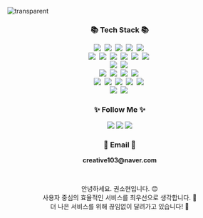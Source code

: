 ![transparent](https://capsule-render.vercel.app/api?type=transparent&fontColor=F5C0CA&text=Sohyun's%20GitHub%20&height=150&fontSize=60&desc=Welcome!&descAlignY=75&descAlign=60)
<br>

<h3 align="center">📚 Tech Stack 📚</h3>
<p align="center">
  <!-- 디자인 -->
  <img src="https://img.shields.io/badge/Figma-F24E1E?style=flat-square&logo=Figma&logoColor=white"/></a>&nbsp
  <img src="https://img.shields.io/badge/Adobe-FF0000?style=flat-square&logo=Adobe&logoColor=white"/></a>&nbsp
  <img src="https://img.shields.io/badge/Adobe%20XD-FF61F6?style=flat-square&logo=Adobe%20XD&logoColor=white"/></a>&nbsp
  <img src="https://img.shields.io/badge/Photoshop-31A8FF?style=flat-square&logo=Adobe%20Photoshop&logoColor=white"/></a>&nbsp
  <img src="https://img.shields.io/badge/Adobe Illustrator-FF9A00?style=flat-square&logo=Adobe Illustrator&logoColor=white"/></a>&nbsp
  <br> 
  <!-- 프론트엔드 -->
  <img src="https://img.shields.io/badge/React-61DAFB?style=flat-square&logo=React&logoColor=black"/></a>&nbsp                  <!-- React -->
  <img src="https://img.shields.io/badge/Typescript-3178C6?style=flat-square&logo=Typescript&logoColor=white"/></a>&nbsp        <!-- Typescript -->
  <img src="https://img.shields.io/badge/Javascript-ffb13b?style=flat-square&logo=javascript&logoColor=white"/></a>&nbsp        <!-- JavaScript -->
  <img src="https://img.shields.io/badge/html5-E34F26?style=flat-square&logo=html5&logoColor=white"/></a>&nbsp                  <!-- HTML -->
  <img src="https://img.shields.io/badge/css-1572B6?style=flat-square&logo=css3&logoColor=white"/></a>&nbsp                     <!-- CSS -->
  <img src="https://img.shields.io/badge/Tailwind-38B2AC?style=flat-square&logo=tailwindcss&logoColor=white"/></a>&nbsp    <!-- Tailwind CSS -->
  <br>
  <!-- 백엔드 -->
  <img src="https://img.shields.io/badge/java-007396?style=flat-square&logo=java&logoColor=white"/></a>&nbsp                    <!-- Java -->
  <img src="https://img.shields.io/badge/Python-3776AB?style=flat-square&logo=Python&logoColor=white"/></a>&nbsp                <!-- Python -->
  <br>
  <img src="https://img.shields.io/badge/SpringBoot-6DB33F?style=flat-square&logo=SpringBoot&logoColor=white"/></a>&nbsp        <!-- Spring Boot -->
  <img src="https://img.shields.io/badge/Spring-6DB33F?style=flat-square&logo=Spring&logoColor=white"/></a>&nbsp                <!-- Spring -->
  <img src="https://img.shields.io/badge/Flask-000000?style=flat-square&logo=flask&logoColor=white"/></a>&nbsp                  <!-- Flask -->
  <img src="https://img.shields.io/badge/Apache Tomcat-F8DC75?style=flat-square&logo=apachetomcat&logoColor=black"/></a>&nbsp   <!-- Tomcat -->
  <br>
  <!-- 데이터베이스 -->
  <img src="https://img.shields.io/badge/oracle-F80000?style=flat-square&logo=oracle&logoColor=white"/></a>&nbsp                <!-- Oracle -->
  <img src="https://img.shields.io/badge/mysql-4479A1?style=flat-square&logo=mysql&logoColor=white"/></a>&nbsp                  <!-- MySQL -->
  <img src="https://img.shields.io/badge/mariaDB-003545?style=flat-square&logo=mariaDB&logoColor=white"/></a>&nbsp              <!-- MariaDB -->
  <img src="https://img.shields.io/badge/postgresql-4169E1?style=flat-square&logo=postgresql&logoColor=white"/></a>&nbsp        <!-- PostgreSQL -->
  <img src="https://img.shields.io/badge/sqlite-4169E1?style=flat-square&logo=sqlite&logoColor=white"/></a>&nbsp                <!-- SQLite -->
  <br>
  <!-- 인프라 / DevOps -->
  <img src="https://img.shields.io/badge/linux-FCC624?style=flat-square&logo=linux&logoColor=black"/></a>&nbsp                   <!-- Linux -->
  <img src="https://img.shields.io/badge/Amazon AWS-232F3E?style=flat-square&logo=amazonaws&logoColor=white"/></a>&nbsp          <!-- AWS -->
</p>

<h3 align="center">✨ Follow Me ✨</h3>
<p align="center">
  <a href="https://creative103.tistory.com" target="_blank"><img src="https://img.shields.io/badge/Tistory-535D6C?style=flat-square&logo=Tistory&logoColor=white"/></a>
  <a href="https://creative103.notion.site/18505293440180febb0ff274f403105d" target="_blank"><img src="https://img.shields.io/badge/Notion-000000?style=flat-square&logo=Notion&logoColor=white"/></a>
  <a href="mailto:creative103@naver.com" target="_blank"><img src="https://img.shields.io/badge/Gmail-d14836?style=flat-square&logo=Gmail&logoColor=white&link=creative103@naver.com"/></a>
</p>

<h3 align="center">📧 Email 📧</h3>
<p align="center">
  <Strong>creative103@naver.com</Strong>
</p>

<br>

<p align="center">
  안녕하세요. 권소현입니다. 😊<br>
  사용자 중심의 효율적인 서비스를 최우선으로 생각합니다. 🌟<br>
  더 나은 서비스를 위해 끊임없이 달려가고 있습니다! 🐇<br>
</p>

<br>
